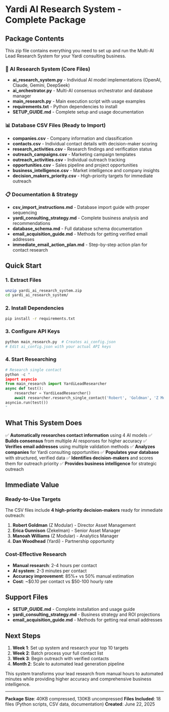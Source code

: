 # Yardi AI Research System - Complete Package

## Package Contents

This zip file contains everything you need to set up and run the Multi-AI Lead Research System for your Yardi consulting business.

### 🤖 AI Research System (Core Files)
- **ai_research_system.py** - Individual AI model implementations (OpenAI, Claude, Gemini, DeepSeek)
- **ai_orchestrator.py** - Multi-AI consensus orchestrator and database manager
- **main_research.py** - Main execution script with usage examples
- **requirements.txt** - Python dependencies to install
- **SETUP_GUIDE.md** - Complete setup and usage documentation

### 📊 Database CSV Files (Ready to Import)
- **companies.csv** - Company information and classification
- **contacts.csv** - Individual contact details with decision-maker scoring
- **research_activities.csv** - Research findings and verification status
- **outreach_campaigns.csv** - Marketing campaign templates
- **outreach_activities.csv** - Individual outreach tracking
- **opportunities.csv** - Sales pipeline and project opportunities
- **business_intelligence.csv** - Market intelligence and company insights
- **decision_makers_priority.csv** - High-priority targets for immediate outreach

### 📋 Documentation & Strategy
- **csv_import_instructions.md** - Database import guide with proper sequencing
- **yardi_consulting_strategy.md** - Complete business analysis and recommendations
- **database_schema.md** - Full database schema documentation
- **email_acquisition_guide.md** - Methods for getting verified email addresses
- **immediate_email_action_plan.md** - Step-by-step action plan for contact research

## Quick Start

### 1. Extract Files
```bash
unzip yardi_ai_research_system.zip
cd yardi_ai_research_system/
```

### 2. Install Dependencies
```bash
pip install -r requirements.txt
```

### 3. Configure API Keys
```bash
python main_research.py  # Creates ai_config.json
# Edit ai_config.json with your actual API keys
```

### 4. Start Researching
```python
# Research single contact
python -c "
import asyncio
from main_research import YardiLeadResearcher
async def test():
    researcher = YardiLeadResearcher()
    await researcher.research_single_contact('Robert', 'Goldman', 'Z Modular')
asyncio.run(test())
"
```

## What This System Does

✅ **Automatically researches contact information** using 4 AI models
✅ **Builds consensus** from multiple AI responses for higher accuracy
✅ **Verifies email addresses** using multiple validation methods
✅ **Analyzes companies** for Yardi consulting opportunities
✅ **Populates your database** with structured, verified data
✅ **Identifies decision-makers** and scores them for outreach priority
✅ **Provides business intelligence** for strategic outreach

## Immediate Value

### Ready-to-Use Targets
The CSV files include **4 high-priority decision-makers** ready for immediate outreach:
1. **Robert Goldman** (Z Modular) - Director Asset Management
2. **Erica Gunnison** (Zekelman) - Senior Asset Manager  
3. **Manoah Williams** (Z Modular) - Analytics Manager
4. **Dan Woodhead** (Yardi) - Partnership opportunity

### Cost-Effective Research
- **Manual research**: 2-4 hours per contact
- **AI system**: 2-3 minutes per contact
- **Accuracy improvement**: 85%+ vs 50% manual estimation
- **Cost**: ~$0.10 per contact vs $50-100 hourly rate

## Support Files

- **SETUP_GUIDE.md** - Complete installation and usage guide
- **yardi_consulting_strategy.md** - Business strategy and ROI projections
- **email_acquisition_guide.md** - Methods for getting real email addresses

## Next Steps

1. **Week 1**: Set up system and research your top 10 targets
2. **Week 2**: Batch process your full contact list
3. **Week 3**: Begin outreach with verified contacts
4. **Month 2**: Scale to automated lead generation pipeline

This system transforms your lead research from manual hours to automated minutes while providing higher accuracy and comprehensive business intelligence.

---
**Package Size**: 40KB compressed, 130KB uncompressed
**Files Included**: 18 files (Python scripts, CSV data, documentation)
**Created**: June 22, 2025

